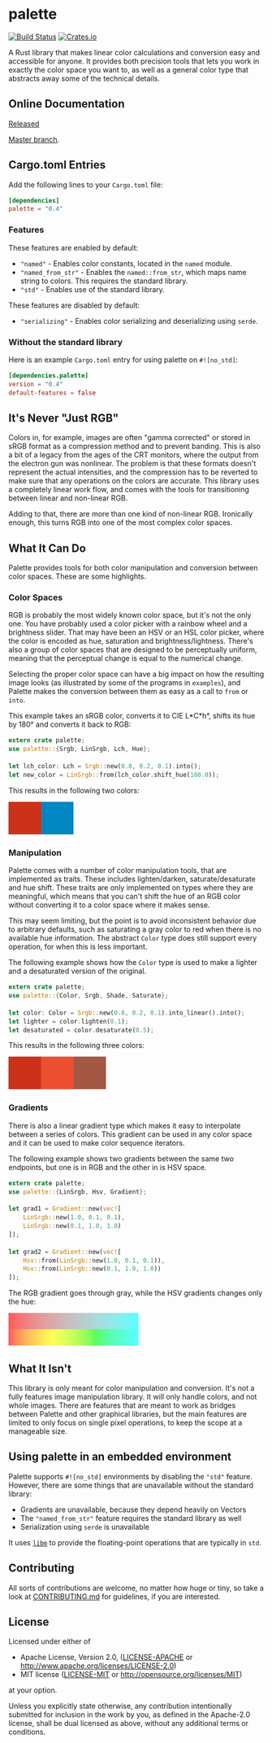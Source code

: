 # palette

[![Build Status](https://travis-ci.org/Ogeon/palette.svg?branch=master)](https://travis-ci.org/Ogeon/palette)
[![Crates.io](https://img.shields.io/crates/v/palette.svg)](https://crates.io/crates/palette/)

A Rust library that makes linear color calculations and conversion easy and accessible for anyone. It provides both precision tools that lets you work in exactly the color space you want to, as well as a general color type that abstracts away some of the technical details.

## Online Documentation

[Released](https://docs.rs/palette/0.4.1/palette/)

[Master branch](https://ogeon.github.io/docs/palette/master/palette/index.html).

## Cargo.toml Entries

Add the following lines to your `Cargo.toml` file:

```toml
[dependencies]
palette = "0.4"
```

### Features

These features are enabled by default:

* `"named"` - Enables color constants, located in the `named` module.
* `"named_from_str"` - Enables the `named::from_str`, which maps name string to colors. This requires the standard library.
* `"std"` - Enables use of the standard library.

These features are disabled by default:

* `"serializing"` - Enables color serializing and deserializing using `serde`.

### Without the standard library

Here is an example `Cargo.toml` entry for using palette on `#![no_std]`:

```toml
[dependencies.palette]
version = "0.4"
default-features = false
```

## It's Never "Just RGB"

Colors in, for example, images are often "gamma corrected" or stored in sRGB format as a compression method and to prevent banding. This is also a bit of a legacy from the ages of the CRT monitors, where the output from the electron gun was nonlinear. The problem is that these formats doesn't represent the actual intensities, and the compression has to be reverted to make sure that any operations on the colors are accurate. This library uses a completely linear work flow, and comes with the tools for transitioning between linear and non-linear RGB.

Adding to that, there are more than one kind of non-linear RGB. Ironically enough, this turns RGB into one of the most complex color spaces.

## What It Can Do

Palette provides tools for both color manipulation and conversion between color spaces. These are some highlights.

### Color Spaces

RGB is probably the most widely known color space, but it's not the only one. You have probably used a color picker with a rainbow wheel and a brightness slider. That may have been an HSV or an HSL color picker, where the color is encoded as hue, saturation and brightness/lightness. There's also a group of color spaces that are designed to be perceptually uniform, meaning that the perceptual change is equal to the numerical change.

Selecting the proper color space can have a big impact on how the resulting image looks (as illustrated by some of the programs in `examples`), and Palette makes the conversion between them as easy as a call to `from` or `into`.

This example takes an sRGB color, converts it to CIE L\*C\*h°, shifts its hue by 180° and converts it back to RGB:

```Rust
extern crate palette;
use palette::{Srgb, LinSrgb, Lch, Hue};

let lch_color: Lch = Srgb::new(0.8, 0.2, 0.1).into();
let new_color = LinSrgb::from(lch_color.shift_hue(180.0));
```

This results in the following two colors:

![Hue Shift Comparison](gfx/readme_color_spaces.png)

### Manipulation

Palette comes with a number of color manipulation tools, that are implemented as traits. These includes lighten/darken, saturate/desaturate and hue shift. These traits are only implemented on types where they are meaningful, which means that you can't shift the hue of an RGB color without converting it to a color space where it makes sense.

This may seem limiting, but the point is to avoid inconsistent behavior due to arbitrary defaults, such as saturating a gray color to red when there is no available hue information. The abstract `Color` type does still support every operation, for when this is less important.

The following example shows how the `Color` type is used to make a lighter and a desaturated version of the original.

```Rust
extern crate palette;
use palette::{Color, Srgb, Shade, Saturate};

let color: Color = Srgb::new(0.8, 0.2, 0.1).into_linear().into();
let lighter = color.lighten(0.1);
let desaturated = color.desaturate(0.5);
```

This results in the following three colors:

![Manipulation Comparison](gfx/readme_manipulation.png)

### Gradients

There is also a linear gradient type which makes it easy to interpolate between a series of colors. This gradient can be used in any color space and it can be used to make color sequence iterators.

The following example shows two gradients between the same two endpoints, but one is in RGB and the other in is HSV space.

```Rust
extern crate palette;
use palette::{LinSrgb, Hsv, Gradient};

let grad1 = Gradient::new(vec![
    LinSrgb::new(1.0, 0.1, 0.1),
    LinSrgb::new(0.1, 1.0, 1.0)
]);

let grad2 = Gradient::new(vec![
    Hsv::from(LinSrgb::new(1.0, 0.1, 0.1)),
    Hsv::from(LinSrgb::new(0.1, 1.0, 1.0))
]);
```

The RGB gradient goes through gray, while the HSV gradients changes only the hue:

![Gradient Comparison](gfx/readme_gradients.png)

## What It Isn't

This library is only meant for color manipulation and conversion. It's not a fully features image manipulation library. It will only handle colors, and not whole images. There are features that are meant to work as bridges between Palette and other graphical libraries, but the main features are limited to only focus on single pixel operations, to keep the scope at a manageable size.

[pixel_module]: https://ogeon.github.io/docs/palette/master/palette/pixel/index.html

## Using palette in an embedded environment

Palette supports `#![no_std]` environments by disabling the `"std"` feature. However, there are some things that are unavailable without the standard library:

* Gradients are unavailable, because they depend heavily on Vectors
* The `"named_from_str"` feature requires the standard library as well
* Serialization using `serde` is unavailable

It uses [`libm`] to provide the floating-point operations that are typically in `std`.

[`libm`]: https://github.com/japaric/libm

## Contributing

All sorts of contributions are welcome, no matter how huge or tiny, so take a look at [CONTRIBUTING.md](CONTRIBUTING.md) for guidelines, if you are interested.

## License

Licensed under either of

* Apache License, Version 2.0, ([LICENSE-APACHE](LICENSE-APACHE) or <http://www.apache.org/licenses/LICENSE-2.0>)
* MIT license ([LICENSE-MIT](LICENSE-MIT) or <http://opensource.org/licenses/MIT>)

at your option.

Unless you explicitly state otherwise, any contribution intentionally submitted for inclusion in the work by you, as defined in the Apache-2.0 license, shall be dual licensed as above, without any additional terms or conditions.
